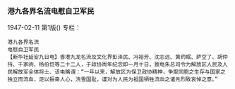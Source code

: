 ### 港九各界名流电慰自卫军民

1947-02-11
第1版()
专栏：

    港九各界名流
    电慰自卫军民
    【新华社延安九日电】香港九龙名流及文化界彭泽民、冯裕芳、沈志远、黄药眠、萨空了、胡仲持、千家驹、杨伯恺等二十二人，于政协周年纪念即一月十日，致电朱总司令为解放区人民及人民解放军全体将士、该电略谓：“一年以来，解放区为保卫政协精神，争取同胞之生存与国家之独立而流血，足以振奋人心，洗雪国耻，谨对为人民为祖国牺牲流血之诸先烈致哀悼之意。”

